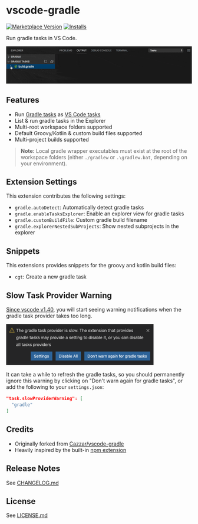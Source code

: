 # vscode-gradle

[![Marketplace Version](https://vsmarketplacebadge.apphb.com/version-short/richardwillis.vscode-gradle.svg)](https://marketplace.visualstudio.com/items?itemName=richardwillis.vscode-gradle)
[![Installs](https://vsmarketplacebadge.apphb.com/installs-short/richardwillis.vscode-gradle.svg)](https://marketplace.visualstudio.com/items?itemName=richardwillis.vscode-gradle)

Run gradle tasks in VS Code.

![Screencat](images/screencast.gif)

## Features

- Run [Gradle tasks](https://gradle.org/) as [VS Code tasks](https://code.visualstudio.com/docs/editor/tasks)
- List & run gradle tasks in the Explorer
- Multi-root workspace folders supported
- Default Groovy/Kotlin & custom build files supported
- Multi-project builds supported

> **Note:** Local gradle wrapper executables must exist at the root of the workspace folders (either `./gradlew` or `.\gradlew.bat`, depending on your environment).

## Extension Settings

This extension contributes the following settings:

- `gradle.autoDetect`: Automatically detect gradle tasks
- `gradle.enableTasksExplorer`: Enable an explorer view for gradle tasks
- `gradle.customBuildFile`: Custom gradle build filename
- `gradle.explorerNestedSubProjects`: Show nested subprojects in the explorer

## Snippets

This extensions provides snippets for the groovy and kotlin build files:

- `cgt`: Create a new gradle task

## Slow Task Provider Warning

[Since vscode v1.40](https://code.visualstudio.com/updates/v1_40#_slow-task-provider-warning), you will start seeing warning notifications when the gradle task provider takes too long.

<img src="./images/slow-task-provider-warning.png" width="400" />

It can take a while to refresh the gradle tasks, so you should permanently ignore this warning by clicking on "Don't warn again for gradle tasks", or add the following to your `settings.json`:

```json
"task.slowProviderWarning": [
  "gradle"
]
```

## Credits

- Originally forked from [Cazzar/vscode-gradle](https://github.com/Cazzar/vscode-gradle)
- Heavily inspired by the built-in [npm extension](https://github.com/microsoft/vscode/tree/master/extensions/npm)

## Release Notes

See [CHANGELOG.md](./CHANGELOG.md)

## License

See [LICENSE.md](./LICENSE.md)
